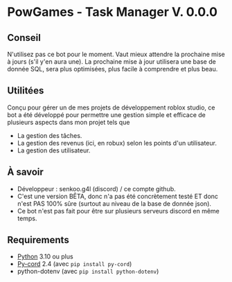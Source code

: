 # PowGames - Task Manager V. 0.0.0

## Conseil
N'utilisez pas ce bot pour le moment. Vaut mieux attendre la prochaine mise à jours (s'il y'en aura une). La prochaine mise à jour utilisera une base de donnée SQL, sera plus optimisées, plus facile à comprendre et plus beau.

## Utilitées
Conçu pour gérer un de mes projets de développement roblox studio, ce bot a été développé pour permettre une gestion simple et efficace de plusieurs aspects dans mon projet tels que
- La gestion des tâches.
- La gestion des revenus (ici, en robux) selon les points d'un utilisateur.
- La gestion des utilisateur.

## À savoir
- Développeur : senkoo.g4l (discord) / ce compte github.
- C'est une version BÊTA, donc n'a pas été concrètement testé ET donc n'est PAS 100% sûre (surtout au niveau de la base de donnée json).
- Ce bot n'est pas fait pour être sur plusieurs serveurs discord en même temps.

## Requirements
- [Python](https://www.python.org) 3.10 ou plus
- [Py-cord](https://pycord.dev/) 2.4 (avec `pip install py-cord`)
- python-dotenv (avec `pip install python-dotenv`)
